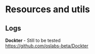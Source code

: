 # Resources and utils

## Logs

**Dockter** - Still to be tested\
<https://github.com/oslabs-beta/Dockter>
